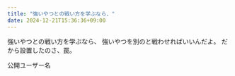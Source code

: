 ```yaml
---
title: "強いやつとの戦い方を学ぶなら、"
date: 2024-12-21T15:36:36+09:00
---
```

強いやつとの戦い方を学ぶなら、
強いやつを別のと戦わせればいいんだよ。
だから設置したのさ、罠。

公開ユーザー名
